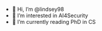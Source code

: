 - 👋 Hi, I’m @lindsey98
- 👀 I’m interested in AI4Security
- 🌱 I’m currently reading PhD in CS

<!---
lindsey98/lindsey98 is a ✨ special ✨ repository because its `README.md` (this file) appears on your GitHub profile.
You can click the Preview link to take a look at your changes.
--->
